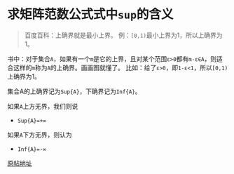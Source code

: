 # 求矩阵范数公式式中`sup`的含义
> 百度百科：上确界就是最小上界。
例：`[0,1)`最小上界为1，所以上确界为1。

书中：对于集合`A`，如果有一个`m`是它的上界，且对某个范围`ε>0`都有`m-ε∈A`，则适合这样的`m`称为`A`的上确界。画画图就懂了。
比如：给了`ε>0`，即`1-ε<1`，所以`[0,1)`上确界为1。

集合A的上确界记为`Sup{A}`，下确界记为`Inf{A}`。

如果`A`上方无界，我们则说
- `Sup{A}=+∞`

如果`A`下方无界，则认为
- `Inf{A}=-∞`

[原帖地址](https://blog.csdn.net/wasefadg/article/details/53390556)
